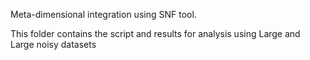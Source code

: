 Meta-dimensional integration using SNF tool. 

This folder contains the script and results for analysis using Large and Large noisy datasets

